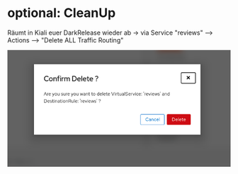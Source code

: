# optional: CleanUp

Räumt in Kiali euer DarkRelease wieder ab -&gt; via Service "reviews" --&gt; Actions --&gt; "Delete ALL Traffic Routing"

![](../../../.gitbook/assets/image%20%28112%29.png)

